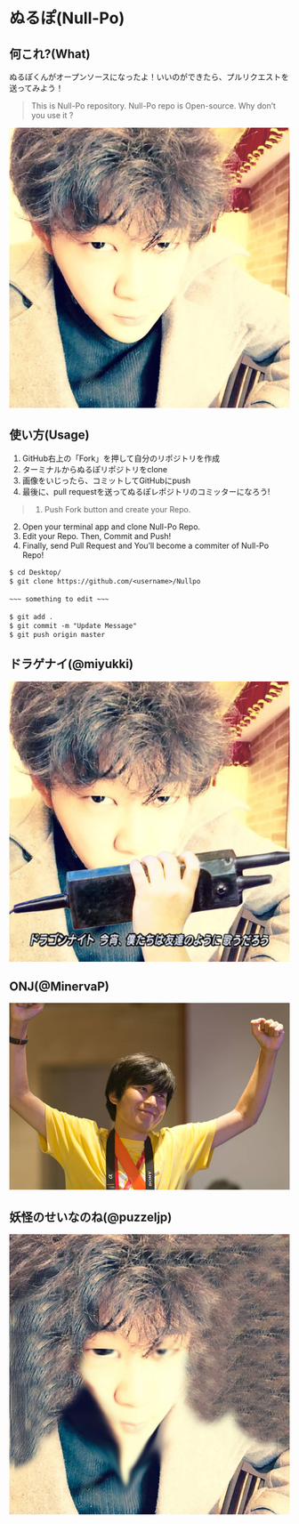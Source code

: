 # ぬるぽ(Null-Po)

## 何これ?(What)

ぬるぽくんがオープンソースになったよ！いいのができたら、プルリクエストを送ってみよう！
> This is Null-Po repository.
Null-Po repo is Open-source.
Why don’t you use it ?

![Alt Text](images/nullpo/nullpo-basic.jpg)

## 使い方(Usage)

1. GitHub右上の「Fork」を押して自分のリポジトリを作成
2. ターミナルからぬるぽリポジトリをclone
3. 画像をいじったら、コミットしてGitHubにpush
4. 最後に、pull requestを送ってぬるぽレポジトリのコミッターになろう!

> 1. Push Fork button and create your Repo.
2. Open your terminal app and clone Null-Po Repo.
3. Edit your Repo. Then, Commit and Push!
4. Finally, send Pull Request and You’ll become a commiter of Null-Po Repo!

```
$ cd Desktop/
$ git clone https://github.com/<username>/Nullpo

~~~ something to edit ~~~

$ git add .
$ git commit -m "Update Message"
$ git push origin master
```

## ドラゲナイ(@miyukki)

![Dragon night](/images/nullpo/nullpo-dragon.jpg)

## ONJ(@MinervaP)

![ONJ](/images/onj/ONJ.jpg)

## 妖怪のせいなのね(@puzzeljp)

![YOUKAI](/images/nullpo/nullpo-yokai.jpg)
